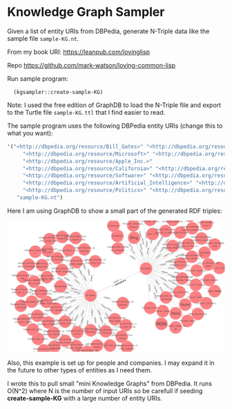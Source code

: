 # Knowledge Graph Sampler

Given a list of entity URIs from DBPedia, generate N-Triple data like the sample file `sample-KG.nt`.

From my book URI: https://leanpub.com/lovinglisp

Repo https://github.com/mark-watson/loving-common-lisp



Run sample program:

      (kgsampler::create-sample-KG)

Note: I used the free edition of GraphDB to load the N-Triple file and export to the Turtle file `sample-KG.ttl` that I find easier to read.

The sample program uses the following DBPedia entity URIs (change this to what you want):

```lisp
'("<http://dbpedia.org/resource/Bill_Gates>" "<http://dbpedia.org/resource/Steve_Jobs>"
     "<http://dbpedia.org/resource/Microsoft>" "<http://dbpedia.org/resource/Melinda_Gates>"
     "<http://dbpedia.org/resource/Apple_Inc.>"
     "<http://dbpedia.org/resource/California>" "<http://dbpedia.org/resource/Seatle>"
     "<http://dbpedia.org/resource/Software>" "<http://dbpedia.org/resource/Computer>"
     "<http://dbpedia.org/resource/Artificial_Intelligence>" "<http://dbpedia.org/resource/Economy>"
     "<http://dbpedia.org/resource/Politics>" "<http://dbpedia.org/resource/Corporation>")
   "sample-KG.nt")
```

Here I am using GraphDB to show a small part of the generated RDF triples:

![GraphDB Visual graph of generated RDF triples](GraphDB.jpg)

Also, this example is set up for people and companies. I may expand it in the future to other types of entities as I need them.

I wrote this to pull small "mini Knowledge Graphs" from DBPedia. It runs O(N^2) where N is the number of input URIs so be carefull if seeding **create-sample-KG** with a large number of entity URIs.


